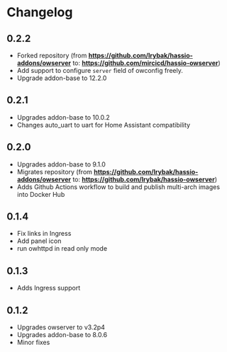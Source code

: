 # Changelog

## 0.2.2

- Forked repository (from **https://github.com/lrybak/hassio-addons/owserver** to: **https://github.com/mircicd/hassio-owserver**)
- Add support to configure `server` field of owconfig freely.
- Upgrade addon-base to 12.2.0

## 0.2.1

- Upgrades addon-base to 10.0.2
- Changes auto_uart to uart for Home Assistant compatibility

## 0.2.0

- Upgrades addon-base to 9.1.0
- Migrates repository (from **https://github.com/lrybak/hassio-addons/owserver** to: **https://github.com/lrybak/hassio-owserver**)
- Adds Github Actions workflow to build and publish multi-arch images into Docker Hub

## 0.1.4

- Fix links in Ingress
- Add panel icon
- run owhttpd in read only mode

## 0.1.3

- Adds Ingress support

## 0.1.2

- Upgrades owserver to v3.2p4
- Upgrades addon-base to 8.0.6
- Minor fixes
